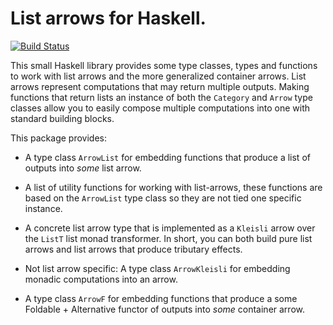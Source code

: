# List arrows for Haskell.
[![Build Status](https://travis-ci.org/silkapp/arrow-list.svg?branch=master)](https://travis-ci.org/silkapp/arrow-list)

This small Haskell library provides some type classes, types and functions to
work with list arrows and the more generalized container arrows. List arrows
represent computations that may return multiple outputs. Making functions that
return lists an instance of both the `Category` and `Arrow` type classes allow
you to easily compose multiple computations into one with standard building
blocks.

This package provides:

  - A type class `ArrowList` for embedding functions that produce a list of
    outputs into _some_ list arrow.

  - A list of utility functions for working with list-arrows, these functions
    are based on the `ArrowList` type class so they are not tied one specific
    instance.

  - A concrete list arrow type that is implemented as a `Kleisli` arrow over
    the `ListT` list monad transformer. In short, you can both build pure list
    arrows and list arrows that produce tributary effects.

  - Not list arrow specific: A type class `ArrowKleisli` for embedding monadic
    computations into an arrow.

  - A type class `ArrowF` for embedding functions that produce a some
    Foldable + Alternative functor of outputs into _some_ container arrow.
